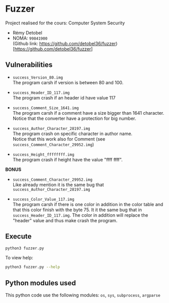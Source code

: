 # Fuzzer

Project realised for the cours: Computer System Security
- Rémy Detobel
- NOMA: `99841900`    
(Github link: https://github.com/detobel36/fuzzer)[https://github.com/detobel36/fuzzer]


## Vulnerabilities

- `success_Version_80.img`    
    The program carsh if version is between 80 and 100. 

- `success_Header_ID_117.img`    
    The program crash if an header id have value 117

- `success_Comment_Size_1641.img`    
    The program carsh if a comment have a size bigger than 1641 character. Notice that the converter
    have a protection for big number.

- `success_Author_Character_28197.img`    
    The program crash on specific character in author name.   
    Notice that this work also for Comment (see `success_Comment_Character_29952.img`)

- `success_Height_ffffffff.img`    
    The program crash if height have the value "ffff ffff".


**BONUS**

- `success_Comment_Character_29952.img`    
    Like already mention it is the same bug that `success_Author_Character_28197.img`

- `success_Color_Value_117.img`    
    The program carsh if there is one color in addition in the color table and that this color
    finish with the byte 75. It it the same bug that in `success_Header_ID_117.img`. The color
    in addition will replace the "header" value and thus make crash the program.


## Execute

```BASH
python3 fuzzer.py
```

To view help:
```BASH
python3 fuzzer.py --help
```


## Python modules used
This python code use the following modules: `os`, `sys`, `subprocess`, `argparse`
